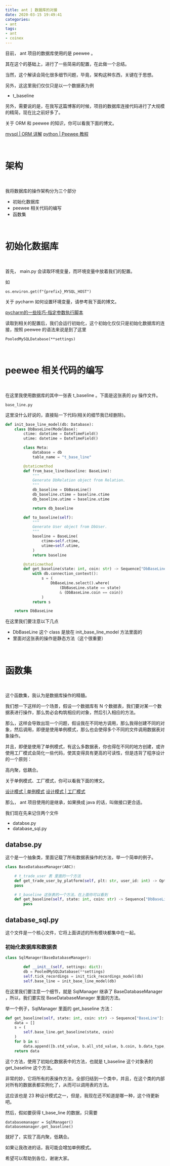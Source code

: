 ```yaml
---
title: ant | 数据库的对接
date: 2020-03-15 19:49:41
categories:
- ant
tags:
- ant
- coinex
---
```

目前， ant 项目的数据库使用的是 peewee 。

其在这个的基础上，进行了一些简易的配置，在此做一个总结。

当然，这个解读会简化很多细节问题，毕竟，架构这种东西，关键在于思想。

另外，这这里我们仅仅只是以一个数据表为例

- t_baseline

另外，需要说的是，在我写这篇博客的时候，项目的数据库连接代码进行了大规模的精简，现在比之前好多了。

<!-- more -->

关于 ORM 和 peewee 的知识，你可以看我下面的博文。

[mysql | ORM 详解](https://benpaodewoniu.github.io/2020/03/12/mysql6/)
[python | Peewee 教程](https://benpaodewoniu.github.io/2020/03/14/python77/)

<br/>

# 架构

<br/>

我将数据库的操作架构分为三个部分

- 初始化数据库
- peewee 相关代码的编写
- 函数集

<br/>

# 初始化数据库

<br/>

首先， main.py 会读取环境变量，而环境变量中放着我们的配置。

如

	os.environ.get(f"{prefix}_MYSQL_HOST")

关于 pycharm 如何设置环境变量，请参考我下面的博文。

[pycharm的一些技巧-指定参数执行脚本](https://benpaodewoniu.github.io/2019/11/10/pycharm0/)

读取到相关的配置后，我们会运行初始化，这个初始化仅仅只是初始化数据库的连接，按照 peewee 的语法来说是到了这里

	PooledMySQLDatabase(**settings)

<br/>

# peewee 相关代码的编写

<br/>

在这里我使用数据库的其中一张表 t_baseline 。下面是这张表的 py 操作文件。

	base_line.py

这里没什么好说的，直接贴一下代码(相关的细节我已经删除)。

```python
def init_base_line_model(db: Database):
    class DbBaseLine(ModelBase):
        ctime: datetime = DateTimeField()
        utime: datetime = DateTimeField()

        class Meta:
            database = db
            table_name = "t_base_line"

        @staticmethod
        def from_base_line(baseline: BaseLine):
            """
            Generate DbRelation object from Relation.
            """
            db_baseline = DbBaseLine()
            db_baseline.ctime = baseline.ctime
            db_baseline.utime = baseline.utime

            return db_baseline

        def to_baseline(self):
            """
            Generate User object from DbUser.
            """
            baseline = BaseLine(
                ctime=self.ctime,
                utime=self.utime,
            )
            return baseline

        @staticmethod
        def get_baseline(state: int, coin: str) -> Sequence["DbBaseLine"]:
            with db.connection_context():
                s = (
                    DbBaseLine.select().where(
                        (DbBaseLine.state == state)
                        & (DbBaseLine.coin == coin))
                )
            return s

    return DbBaseLine
```

在这里我们要注意以下几点

- DbBaseLine 这个 class 是放在 init_base_line_model 方法里面的
- 里面对这张表的操作是静态方法（这个很重要）

<br/>

# 函数集

<br/>

这个函数集，我认为是数据库操作的精髓。

我们想一下这样的一个场景，假设一个数据库有 N 个数据表，我们要对某一个数据表进行操作，那么势必会构筑相应的对象，然后引入相应的方法。

那么，这样会导致出现一个问题，假设我在不同地方调用，那么我得创建不同的对象，然后调用，即便是使用单例模式，那么也会使得多个不同的文件调用数据表对象操作。

并且，即便是使用了单例模式，有这么多数据表，你也得在不同的地方创建，或许使用工厂模式会简化一些代码，使其变得具有更高的可读性，但是违背了程序设计的一个原则：

高内聚，低耦合。

关于单例模式、工厂模式，你可以看我下面的博文。

[设计模式 | 单例模式](https://benpaodewoniu.github.io/2020/03/14/designthinkings4/)
[设计模式 | 工厂模式](https://benpaodewoniu.github.io/2020/03/14/designthinkings5/)

那么， ant 项目使用的是继承，如果换成 java 的话，叫做接口更合适。

我们现在先来记住两个文件

- databse.py
- database_sql.py

## databse.py

这个是一个抽象类，里面记载了所有数据表操作的方法，举一个简单的例子。

```python
class BaseDatabaseManager(ABC):

	# t_trade_user 表 里面的一个方法
    def get_trade_user_by_platform(self, plt: str, user_id: int) -> Optional["TradeUser"]:
    pass

    # t_baseline 这张表的一个方法，在上面你可以看到
    def get_baseline(self, state: int, coin: str) -> Sequence["DbBaseLine"]:
        pass
```

## database_sql.py

这个文件是一个核心文件，它将上面讲述的所有模块都集中在一起。

### 初始化数据库和数据表

```python
class SqlManager(BaseDatabaseManager):

	    def __init__(self, settings: dict):
        db = PooledMySQLDatabase(**settings)
        self.tick_recordings = init_tick_recordings_model(db)
        self.base_line = init_base_line_model(db)
```

在这里我们要注意一个细节，就是 SqlManager 继承了 BaseDatabaseManager ，所以，我们要实现 BaseDatabaseManager 里面的方法。

举一个例子，SqlManager 里面的 get_baseline 方法：

```python
def get_baseline(self, state: int, coin: str) -> Sequence["BaseLine"]:
    data = []
    s = (
        self.base_line.get_baseline(state, coin)
    )
    for b in s:
        data.append([b.std_value, b.all_std_value, b.coin, b.data_type, b.cycle])
    return data
```

这个方法，使用了初始化数据表中的方法，也就是 t_baseline 这个对象表的 get_baseline 这个方法。

非常的妙，它将所有的表操作方法，全部归结到一个类中，并且，在这个类的内部对所有的数据表都实例化了，从而可以调用表的方法。

这应该也是 23 种设计模式之一，但是，我现在还不知道是哪一种，这个待更新吧。

然后，假如要获得 t_base_line 的数据，只需要

	databasemanager = SqlManager()
	databasemanager.get_baseline()

就好了，实现了高内聚，低耦合。

如果让我改进的话，我可能会增加单例模式。

希望可以帮助到各位，谢谢大家。